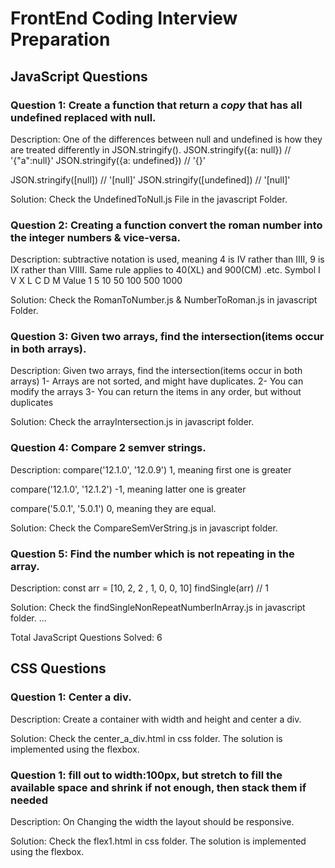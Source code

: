 # FrontEnd Coding Interview Preparation

## JavaScript Questions

### Question 1: Create a function that return a *copy* that has all undefined replaced with null.

Description: One of the differences between null and undefined is how they are treated differently in JSON.stringify().
JSON.stringify({a: null})      // '{"a":null}'
JSON.stringify({a: undefined}) // '{}'

JSON.stringify([null])         // '[null]'
JSON.stringify([undefined])    // '[null]'

Solution: Check the UndefinedToNull.js File in the javascript Folder.

### Question 2: Creating a function convert the roman number into the integer numbers & vice-versa.

Description: subtractive notation is used, meaning 4 is IV rather than IIII, 9 is IX rather than VIIII. Same rule applies to 40(XL) and 900(CM) .etc.
Symbol	I	V	X	L	C	D	M
Value	1	5	10	50	100	500	1000

Solution: Check the RomanToNumber.js & NumberToRoman.js in javascript Folder.

### Question 3: Given two arrays, find the intersection(items occur in both arrays).

Description: Given two arrays, find the intersection(items occur in both arrays)
1- Arrays are not sorted, and might have duplicates.
2- You can modify the arrays
3- You can return the items in any order, but without duplicates

Solution: Check the arrayIntersection.js in javascript folder.

### Question 4: Compare 2 semver strings.

Description: 
compare('12.1.0', '12.0.9')
1, meaning first one is greater

compare('12.1.0', '12.1.2')
-1, meaning latter one is greater

compare('5.0.1', '5.0.1')
0, meaning they are equal.

Solution: Check the CompareSemVerString.js in javascript folder.

### Question 5: Find the number which is not repeating in the array.

Description: const arr = [10, 2, 2 , 1, 0, 0, 10]
findSingle(arr) // 1

Solution: Check the findSingleNonRepeatNumberInArray.js in javascript folder.
...

Total JavaScript Questions Solved: 6

## CSS Questions

### Question 1: Center a div.

Description: Create a container with width and height and center a div.

Solution: Check the center_a_div.html in css folder. The solution is implemented using the flexbox.

### Question 1: fill out to width:100px, but stretch to fill the available space and shrink if not enough, then stack them if needed

Description: On Changing the width the layout should be responsive.

Solution: Check the flex1.html in css folder. The solution is implemented using the flexbox.
